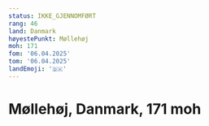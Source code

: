```yaml
---
status: IKKE_GJENNOMFØRT
rang: 46
land: Danmark
høyestePunkt: Møllehøj
moh: 171
fom: '06.04.2025'
tom: '06.04.2025'
landEmoji: '🇩🇰'
---
```


# Møllehøj, Danmark, 171 moh